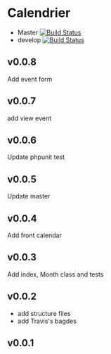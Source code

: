 # Calendrier

* Master [![Build Status](https://travis-ci.org/devsprite/calendar.svg?branch=master)](https://travis-ci.org/devsprite/calendar)
* develop [![Build Status](https://travis-ci.org/devsprite/calendar.svg?branch=develop)](https://travis-ci.org/devsprite/calendar)

## v0.0.8
Add event form

## v0.0.7
add view event

## v0.0.6
Update phpunit test

## v0.0.5
Update master

## v0.0.4
Add front calendar

## v0.0.3
Add index, Month class and tests

## v0.0.2
* add structure files
* add Travis's bagdes

## v0.0.1
